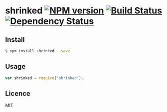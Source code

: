 # shrinked [![NPM version](https://badge.fury.io/js/shrinked.svg)](http://badge.fury.io/js/shrinked) [![Build Status](https://travis-ci.org/kaelzhang/node-shrinked.svg?branch=master)](https://travis-ci.org/kaelzhang/node-shrinked) [![Dependency Status](https://gemnasium.com/kaelzhang/node-shrinked.svg)](https://gemnasium.com/kaelzhang/node-shrinked)

<!-- description -->

## Install

```bash
$ npm install shrinked --save
```

## Usage

```js
var shrinked = require('shrinked');
```

## Licence

MIT
<!-- do not want to make nodeinit to complicated, you can edit this whenever you want. -->